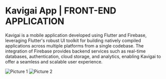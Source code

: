 # Kavigai App | FRONT-END APPLICATION
Kavigai is a mobile application developed using Flutter and Firebase, leveraging Flutter's robust UI toolkit for building natively compiled applications across multiple platforms from a single codebase. The integration of Firebase provides backend services such as real-time databases, authentication, cloud storage, and analytics, enabling Kavigai to offer a seamless and scalable user experience. 


![Picture 1](https://github.com/user-attachments/assets/320c8475-0484-409d-a19d-deb141dd773b)
![Picture 2](https://github.com/user-attachments/assets/9db92792-fc09-4c3a-9446-f2e3e39339b8)
